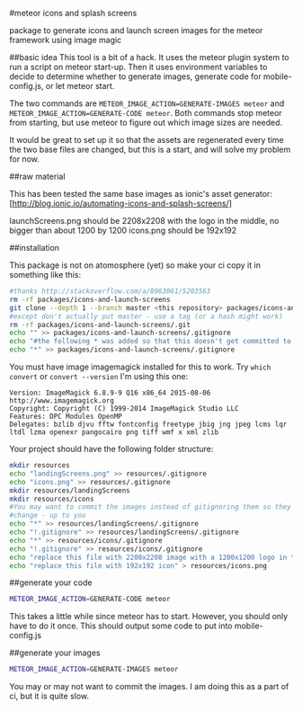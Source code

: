 #meteor icons and splash screens

package to generate icons and launch screen images for the meteor framework using image magic

##basic idea
This tool is a bit of a hack.  It uses the meteor plugin system to run a script on meteor start-up.  Then it uses
environment variables to decide to determine whether to generate images, generate code for mobile-config.js, or let
meteor start.

The two commands are `METEOR_IMAGE_ACTION=GENERATE-IMAGES meteor` and `METEOR_IMAGE_ACTION=GENERATE-CODE meteor`.  Both
commands stop meteor from starting, but use meteor to figure out which image sizes are needed.

It would be great to set up it so that the assets are regenerated every time the two base files are changed, but this is
a start, and will solve my problem for now.

##raw material

This has been tested the same base images as ionic's asset generator: [http://blog.ionic.io/automating-icons-and-splash-screens/]

launchScreens.png should be 2208x2208 with the logo in the middle, no bigger than about 1200 by 1200
icons.png should be 192x192

##installation

This package is not on atomosphere (yet) so make your ci copy it in something like this:

```bash
#thanks http://stackoverflow.com/a/8963061/5203563
rm -rf packages/icons-and-launch-screens
git clone --depth 1 --branch master <this repository> packages/icons-and-launch-screens
#except don't actually put master - use a tag (or a hash might work)
rm -rf packages/icons-and-launch-screens/.git
echo "" >> packages/icons-and-launch-screens/.gitignore
echo "#the following * was added so that this doesn't get committed to the local repo" >> packages/icons-and-launch-screens/.gitignore
echo "*" >> packages/icons-and-launch-screens/.gitignore
```

You must have image imagemagick installed for this to work.  Try `which convert` or `convert --version`
I'm using this one:
```
Version: ImageMagick 6.8.9-9 Q16 x86_64 2015-08-06 http://www.imagemagick.org
Copyright: Copyright (C) 1999-2014 ImageMagick Studio LLC
Features: DPC Modules OpenMP
Delegates: bzlib djvu fftw fontconfig freetype jbig jng jpeg lcms lqr ltdl lzma openexr pangocairo png tiff wmf x xml zlib
```

Your project should have the following folder structure:

```bash
mkdir resources
echo "landingScreens.png" >> resources/.gitignore
echo "icons.png" >> resources/.gitignore
mkdir resources/landingScreens
mkdir resources/icons
#You may want to commit the images instead of gitignoring them so they don't have to be renerated until there is a
#change - up to you
echo "*" >> resources/landingScreens/.gitignore
echo "!.gitignore" >> resources/landingScreens/.gitignore
echo "*" >> resources/icons/.gitignore
echo "!.gitignore" >> resources/icons/.gitignore
echo "replace this file with 2208x2208 image with a 1200x1200 logo in the middle" > resources/landingScreens.png
echo "replace this file with 192x192 icon" > resources/icons.png
```

##generate your code

```bash
METEOR_IMAGE_ACTION=GENERATE-CODE meteor
```

This takes a little while since meteor has to start.  However, you should only have to do it once.  This should output
some code to put into mobile-config.js

##generate your images

```bash
METEOR_IMAGE_ACTION=GENERATE-IMAGES meteor
```

You may or may not want to commit the images.  I am doing this as a part of ci, but it is quite slow.

